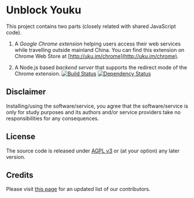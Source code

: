 # Unblock Youku

This project contains two parts (closely related with shared JavaScript code).

1. A _Google Chrome extension_ helping users access their web services while travelling outside mainland China. You can find this extension on Chrome Web Store at [http://uku.im/chrome](http://uku.im/chrome).

2. A Node.js based _backend server_ that supports the redirect mode of the Chrome extension. [![Build Status](https://travis-ci.org/uku/Unblock-Youku.svg?branch=master)](https://travis-ci.org/uku/Unblock-Youku) [![Dependency Status](https://gemnasium.com/badges/github.com/uku/Unblock-Youku.svg)](https://gemnasium.com/github.com/uku/Unblock-Youku)

## Disclaimer

Installing/using the software/service, you agree that the software/service is only for study purposes and its authors and/or service providers take no responsibilities for any consequences.

## License

The source code is released under [AGPL v3](http://www.gnu.org/licenses/agpl-3.0.html) or (at your option) any later version.

## Credits

Please visit [this page](http://uku.im/contributors) for an updated list of our contributors.

